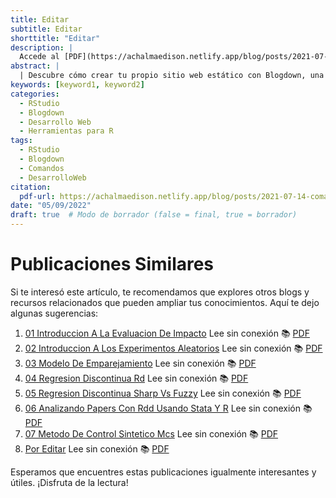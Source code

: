 ```yaml
---
title: Editar
subtitle: Editar
shorttitle: "Editar"
description: |
  Accede al [PDF](https://achalmaedison.netlify.app/blog/posts/2021-07-14-comandos-blogdown/index.pdf) completo aquí.
abstract: |
  | Descubre cómo crear tu propio sitio web estático con Blogdown, una herramienta poderosa que combina R Markdown y Hugo. Aprende a usar comandos sencillos para personalizar, construir y alojar tu sitio web de manera fácil y rápida. ¡Comienza tu proyecto web hoy mismo!
keywords: [keyword1, keyword2]
categories:
  - RStudio
  - Blogdown
  - Desarrollo Web
  - Herramientas para R
tags:
  - RStudio
  - Blogdown
  - Comandos
  - DesarrolloWeb
citation:
  pdf-url: https://achalmaedison.netlify.app/blog/posts/2021-07-14-comandos-blogdown/index.pdf
date: "05/09/2022"
draft: true  # Modo de borrador (false = final, true = borrador)
---
```





# Publicaciones Similares

Si te interesó este artículo, te recomendamos que explores otros blogs y recursos relacionados que pueden ampliar tus conocimientos. Aquí te dejo algunas sugerencias:


1. [01 Introduccion A La Evaluacion De Impacto](https://achalmaedison.netlify.app/econometria/06-evaluacion-impacto/2022-04-04-01-introduccion-a-la-evaluacion-de-impacto) Lee sin conexión 📚 [PDF](https://achalmaedison.netlify.app/econometria/06-evaluacion-impacto/2022-04-04-01-introduccion-a-la-evaluacion-de-impacto/index.pdf)
2. [02 Introduccion A Los Experimentos Aleatorios](https://achalmaedison.netlify.app/econometria/06-evaluacion-impacto/2022-04-11-02-introduccion-a-los-experimentos-aleatorios) Lee sin conexión 📚 [PDF](https://achalmaedison.netlify.app/econometria/06-evaluacion-impacto/2022-04-11-02-introduccion-a-los-experimentos-aleatorios/index.pdf)
3. [03 Modelo De Emparejamiento](https://achalmaedison.netlify.app/econometria/06-evaluacion-impacto/2022-04-18-03-modelo-de-emparejamiento) Lee sin conexión 📚 [PDF](https://achalmaedison.netlify.app/econometria/06-evaluacion-impacto/2022-04-18-03-modelo-de-emparejamiento/index.pdf)
4. [04 Regresion Discontinua Rd](https://achalmaedison.netlify.app/econometria/06-evaluacion-impacto/2022-04-25-04-regresion-discontinua-rd) Lee sin conexión 📚 [PDF](https://achalmaedison.netlify.app/econometria/06-evaluacion-impacto/2022-04-25-04-regresion-discontinua-rd/index.pdf)
5. [05 Regresion Discontinua Sharp Vs Fuzzy](https://achalmaedison.netlify.app/econometria/06-evaluacion-impacto/2022-05-02-05-regresion-discontinua-sharp-vs-fuzzy) Lee sin conexión 📚 [PDF](https://achalmaedison.netlify.app/econometria/06-evaluacion-impacto/2022-05-02-05-regresion-discontinua-sharp-vs-fuzzy/index.pdf)
6. [06 Analizando Papers Con Rdd Usando Stata Y R](https://achalmaedison.netlify.app/econometria/06-evaluacion-impacto/2022-05-09-06-analizando-papers-con-rdd-usando-stata-y-r) Lee sin conexión 📚 [PDF](https://achalmaedison.netlify.app/econometria/06-evaluacion-impacto/2022-05-09-06-analizando-papers-con-rdd-usando-stata-y-r/index.pdf)
7. [07 Metodo De Control Sintetico Mcs](https://achalmaedison.netlify.app/econometria/06-evaluacion-impacto/2022-05-16-07-metodo-de-control-sintetico-mcs) Lee sin conexión 📚 [PDF](https://achalmaedison.netlify.app/econometria/06-evaluacion-impacto/2022-05-16-07-metodo-de-control-sintetico-mcs/index.pdf)
8. [Por Editar](https://achalmaedison.netlify.app/econometria/06-evaluacion-impacto/2024-03-31-por-editar) Lee sin conexión 📚 [PDF](https://achalmaedison.netlify.app/econometria/06-evaluacion-impacto/2024-03-31-por-editar/index.pdf)


Esperamos que encuentres estas publicaciones igualmente interesantes y útiles. ¡Disfruta de la lectura!

